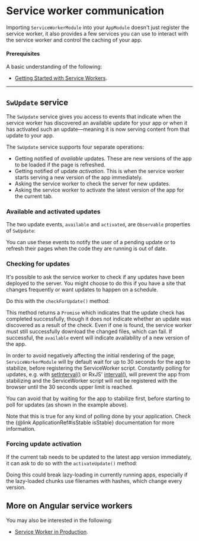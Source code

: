 # Service worker communication

Importing `ServiceWorkerModule` into your `AppModule` doesn't just register the service worker, it also provides a few services you can use to interact with the service worker and control the caching of your app.

#### Prerequisites

A basic understanding of the following:
* [Getting Started with Service Workers](guide/service-worker-getting-started).

<hr />


## `SwUpdate` service

The `SwUpdate` service gives you access to events that indicate when the service worker has discovered an available update for your app or when it has activated such an update&mdash;meaning it is now serving content from that update to your app.

The `SwUpdate` service supports four separate operations:
* Getting notified of *available* updates. These are new versions of the app to be loaded if the page is refreshed.
* Getting notified of update *activation*. This is when the service worker starts serving a new version of the app immediately.
* Asking the service worker to check the server for new updates.
* Asking the service worker to activate the latest version of the app for the current tab.

### Available and activated updates

The two update events, `available` and `activated`, are `Observable` properties of `SwUpdate`:

<code-example path="service-worker-getting-started/src/app/log-update.service.ts" header="log-update.service.ts" region="sw-update"></code-example>


You can use these events to notify the user of a pending update or to refresh their pages when the code they are running is out of date.

### Checking for updates

It's possible to ask the service worker to check if any updates have been deployed to the server. You might choose to do this if you have a site that changes frequently or want updates to happen on a schedule.

Do this with the `checkForUpdate()` method:

<code-example path="service-worker-getting-started/src/app/check-for-update.service.ts" header="check-for-update.service.ts"></code-example>


This method returns a `Promise` which indicates that the update check has completed successfully, though it does not indicate whether an update was discovered as a result of the check. Even if one is found, the service worker must still successfully download the changed files, which can fail. If successful, the `available` event will indicate availability of a new version of the app.

<div class="alert is-important">

In order to avoid negatively affecting the initial rendering of the page, `ServiceWorkerModule` will by default wait for up to 30 seconds for the app to stabilize, before registering the ServiceWorker script.
Constantly polling for updates, e.g. with [setInterval()](https://developer.mozilla.org/en-US/docs/Web/API/WindowOrWorkerGlobalScope/setInterval) or RxJS' [interval()](https://rxjs.dev/api/index/function/interval), will prevent the app from stabilizing and the ServiceWorker script will not be registered with the browser until the 30 seconds upper limit is reached.

You can avoid that by waiting for the app to stabilize first, before starting to poll for updates
(as shown in the example above).

Note that this is true for any kind of polling done by your application.
Check the {@link ApplicationRef#isStable isStable} documentation for more information.

</div>

### Forcing update activation

If the current tab needs to be updated to the latest app version immediately, it can ask to do so with the `activateUpdate()` method:

<code-example path="service-worker-getting-started/src/app/prompt-update.service.ts" header="prompt-update.service.ts" region="sw-activate"></code-example>

Doing this could break lazy-loading in currently running apps, especially if the lazy-loaded chunks use filenames with hashes, which change every version.

## More on Angular service workers

You may also be interested in the following:
* [Service Worker in Production](guide/service-worker-devops).

